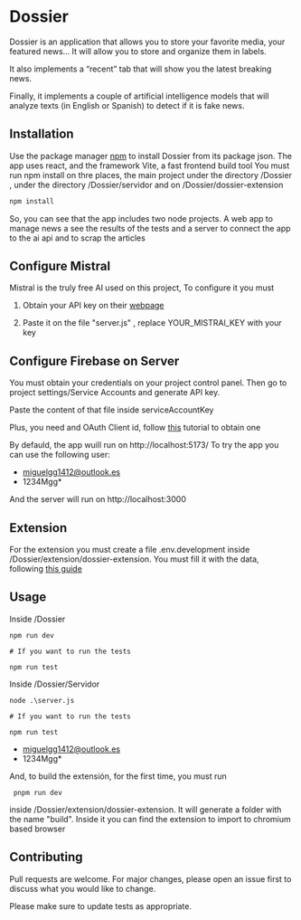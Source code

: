 # Dossier
Dossier is an application that allows you to store your favorite media, your featured news...
It will allow you to store and organize them in labels.

It also implements a “recent” tab that will show you the latest breaking news.

Finally, it implements a couple of artificial intelligence models that will analyze texts (in English or Spanish) to detect if it is fake news.

## Installation

Use the package manager [npm](https://www.npmjs.com/) to install Dossier from its package json.
The app uses react, and the framework Vite, a fast frontend build tool
You must run npm install on thre places, the main project under the directory /Dossier , under the directory /Dossier/servidor and on /Dossier/dossier-extension
```bash
npm install
```
So, you can see that the app includes two node projects. A web app to manage news a see the results of the tests and a server to connect the app to the ai api and to scrap the articles 

## Configure Mistral

Mistral is the truly free AI used on this project, To configure it you must

1. Obtain your API key on their [webpage](https://docs.mistral.ai/)

2. Paste it on the file "server.js" , replace YOUR_MISTRAl_KEY with your key

## Configure Firebase on Server

You must obtain your credentials on your project control panel. Then go to project settings/Service Accounts and generate API key.

Paste the content of that file inside serviceAccountKey

Plus, you need and OAuth Client id, follow [this](https://www.plasmo.com/blog/posts/firebase-chrome-extension) tutorial to obtain one

By defauld, the app wuill run on  http://localhost:5173/ 
To try the app you can use the following user:

- miguelgg1412@outlook.es
- 1234Mgg*

And the server will run on http://localhost:3000

## Extension

For the extension you must create a file .env.development inside /Dossier/extension/dossier-extension. You must fill it with the data, following [this guide](https://www.plasmo.com/blog/posts/firebase-chrome-extension)

## Usage
Inside /Dossier
```terminal
npm run dev

# If you want to run the tests

npm run test

```


Inside /Dossier/Servidor
```terminal
node .\server.js

# If you want to run the tests

npm run test
```

- miguelgg1412@outlook.es
- 1234Mgg*

And, to build the extensión, for the first time, you must run 
```terminal
 pnpm run dev
```
inside  /Dossier/extension/dossier-extension. It will generate a folder with the name "build". Inside it you can find the extension to import to chromium based browser

## Contributing

Pull requests are welcome. For major changes, please open an issue first
to discuss what you would like to change.

Please make sure to update tests as appropriate.
